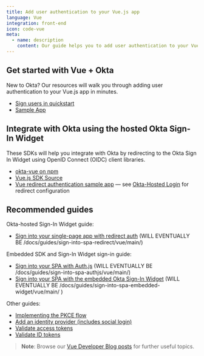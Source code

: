 ```yaml
---
title: Add user authentication to your Vue.js app
language: Vue
integration: front-end
icon: code-vue
meta:
  - name: description
    content: Our guide helps you to add user authentication to your Vue app, integrate with Vue Router, and suggests related content.
---
```


## Get started with Vue + Okta

New to Okta? Our resources will walk you through adding user authentication to your Vue.js app in minutes.

<ul class='language-ctas'>
	<li>
		<a href='#' class='Button--blueDarkOutline' data-proofer-ignore>
			<span>Sign users in quickstart</span>
		</a>
	</li>
	<li>
		<a href='https://github.com/okta/samples-js-vue' class='Button--blueDarkOutline' data-proofer-ignore>
			<span>Sample App</span>
		</a>
	</li>
</ul>

## Integrate with Okta using the hosted Okta Sign-In Widget

These SDKs will help you integrate with Okta by redirecting to the Okta Sign In Widget using OpenID Connect (OIDC) client libraries.

* [okta-vue on npm](https://www.npmjs.com/package/@okta/okta-vue)
* [Vue.js SDK Source](https://github.com/okta/okta-vue)
* [Vue redirect authentication sample app](https://github.com/okta/samples-js-vue) &mdash; see [Okta-Hosted Login](https://github.com/okta/samples-js-vue/tree/master/okta-hosted-login) for redirect configuration

## Recommended guides

Okta-hosted Sign-In Widget guide:

* [Sign into your single-page app with redirect auth](#) (WILL EVENTUALLY BE /docs/guides/sign-into-spa-redirect/vue/main/)

Embedded SDK and Sign-In Widget sign-in guide:

* [Sign into your SPA with Auth.js](#) (WILL EVENTUALLY BE /docs/guides/sign-into-spa-authjs/vue/main/)
* [Sign into your SPA with the embedded Okta Sign-In Widget](#) (WILL EVENTUALLY BE /docs/guides/sign-into-spa-embedded-widget/vue/main/ )

Other guides:

* [Implementing the PKCE flow](/docs/guides/implement-grant-type/authcodepkce/main/)
* [Add an identity provider (includes social login)](/docs/guides/identity-providers/)
* [Validate access tokens](/docs/guides/validate-access-tokens)
* [Validate ID tokens](/docs/guides/validate-id-tokens)

> **Note**: Browse our [Vue Developer Blog posts](/search/#q=vue&f:@commonoktasource=[Developer%20blog]) for further useful topics.